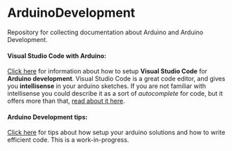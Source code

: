 # ArduinoDevelopment
Repository for collecting documentation about Arduino and Arduino Development.

#### Visual Studio Code with Arduino:
[Click here](https://github.com/MakeAndDevelop/ArduinoDevelopment/blob/master/Development_Envrionment/arduino_with_visualstudiocode.md) for information about how to setup __Visual Studio Code__ for __Arduino development__. Visual Studio Code is a great code editor, and gives you __intellisense__ in your arduino sketches. If you are not familiar with intellisense you could describe it as a sort of _autocomplete_ for code, but it offers more than that, [read about it here](https://code.visualstudio.com/docs/editor/intellisense). 

#### Arduino Development tips:
[Click here](https://github.com/MakeAndDevelop/ArduinoDevelopment/blob/master/Development/arduino_development_tips.md) for tips about how setup your arduino solutions and how to write efficient code. This is a work-in-progress.
